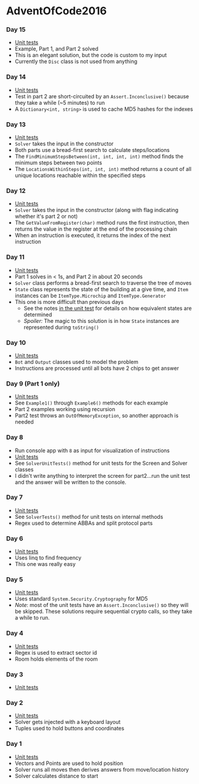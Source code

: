 # AdventOfCode2016

### Day 15
- [Unit tests](dotnet/day15/Day15Tests.cs)
- Example, Part 1, and Part 2 solved
- This is an elegant solution, but the code is custom to my input
- Currently the `Disc` class is not used from anything

### Day 14
- [Unit tests](dotnet/day14/Day14Tests.cs)
- Test in part 2 are short-circuited by an `Assert.Inconclusive()` because they take a while (~5 minutes) to run
- A `Dictionary<int, string>` is used to cache MD5 hashes for the indexes

### Day 13
- [Unit tests](dotnet/day13/Day13Tests.cs)
- `Solver` takes the input in the constructor
- Both parts use a bread-first search to calculate steps/locations
- The `FindMinimumStepsBetween(int, int, int, int)` method finds the minimum steps between two points
- The `LocationsWithinSteps(int, int, int)` method returns a count of all unique locations reachable within the specified steps


### Day 12
- [Unit tests](dotnet/day12/Day12Tests.cs)
- `Solver` takes the input in the constructor (along with flag indicating whether it's part 2 or not)
- The `GetValueFromRegister(char)` method runs the first instruction, then returns the value in the register at the end of the processing chain
- When an instruction is executed, it returns the index of the next instruction

### Day 11
- [Unit tests](dotnet/day11/Day11Tests.cs) 
- Part 1 solves in < 1s, and Part 2 in about 20 seconds
- `Solver` class performs a bread-first search to traverse the tree of moves
- `State` class represents the state of the building at a give time, and `Item` instances can be `ItemType.Microchip` and `ItemType.Generator`
- This one is more difficult than previous days
  * See the notes [in the unit test](dotnet/day11/Day11Tests.cs#L13) for details on how equivalent states are determined 
  * *Spoiler:* The magic to this solution is in how `State` instances are represented during `toString()`

### Day 10
- [Unit tests](dotnet/day10/Day10Tests.cs)
- `Bot` and `Output` classes used to model the problem
- Instructions are processed until all bots have 2 chips to get answer

### Day 9 (Part 1 only)
- [Unit tests](dotnet/day9/Day9Tests.cs)
- See `Example1()` through `Example6()` methods for each example
- Part 2 examples working using recursion
- Part2 test throws an `OutOfMemoryException`, so another approach is needed

### Day 8
- Run console app with `8` as input for visualization of instructions
- [Unit tests](dotnet/day8/Day8Tests.cs)
- See `SolverUnitTests()` method for unit tests for the Screen and Solver classes
- I didn't write anything to interpret the screen for part2...run the unit test and the answer will be written to the console.

### Day 7
- [Unit tests](dotnet/day7/Day7Tests.cs)
- See `SolverTests()` method for unit tests on internal methods
- Regex used to determine ABBAs and split protocol parts

### Day 6
- [Unit tests](dotnet/day6/Day6Tests.cs)
- Uses linq to find frequency
- This one was really easy

### Day 5
- [Unit tests](dotnet/day5/Day5Tests.cs)
- Uses standard `System.Security.Cryptography` for MD5
- *Note*: most of the unit tests have an `Assert.Inconclusive()` so they will be skipped.  These solutions require sequential crypto calls, so they take a while to run.

### Day 4
- [Unit tests](dotnet/day4/Day4Tests.cs)
- Regex is used to extract sector id
- Room holds elements of the room

### Day 3
- [Unit tests](dotnet/day3/Day3Tests.cs)

### Day 2
- [Unit tests](dotnet/day2/Day2Tests.cs)
- Solver gets injected with a keyboard layout
- Tuples used to hold buttons and coordinates

### Day 1
- [Unit tests](dotnet/day1/Day1Tests.cs)
- Vectors and Points are used to hold position
- Solver runs all moves then derives answers from move/location history
- Solver calculates distance to start
